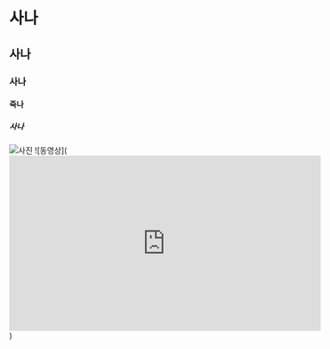 # 사나
## 사나
### 사나
#### 죽나
##### 사나
![사진](https://namu.moe/file/%ED%8C%8C%EC%9D%BC%3AIMGL2714.jpg)
![동영상](<iframe width="560" height="315" src="https://www.youtube.com/embed/a11uyTLUA-g" frameborder="0" allowfullscreen></iframe>)
